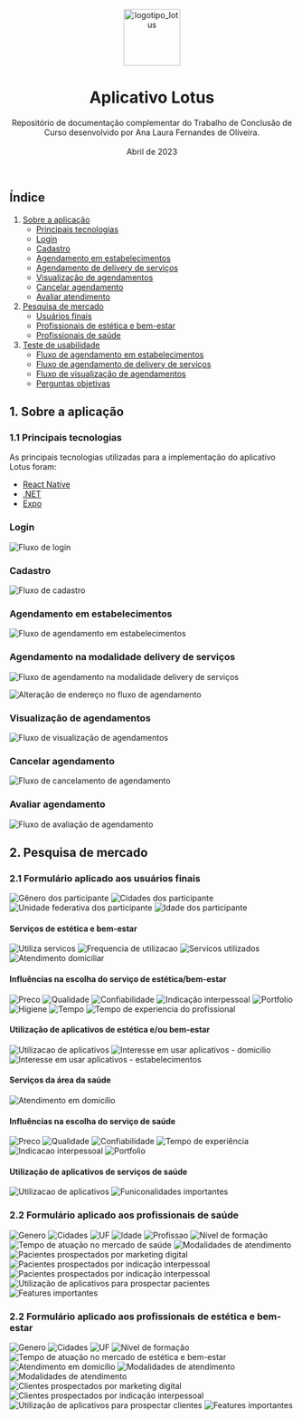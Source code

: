 <p align="center">
  <img src="resources\images\Aplicativo\logo.png" alt="logotipo_lotus" width="auto" height="100">
  <h1 align="center">Aplicativo Lotus</h1>
  <p align="center">
    Repositório de documentação complementar do Trabalho de Conclusão de Curso desenvolvido por Ana Laura Fernandes de Oliveira.
    <br /><br />
    Abril de 2023
  </p>
</p>

<br />

## Índice

1. [Sobre a aplicação](#sobre-a-aplicação)
    - [Principais tecnologias](#principais-tecnologias)
    - [Login](#login)
    - [Cadastro](#cadastro)
    - [Agendamento em estabelecimentos](#agendamento-estabelecimentos)
    - [Agendamento de delivery de serviços](#agendamento-personalizado)
    - [Visualização de agendamentos](#agenda)
    - [Cancelar agendamento](#cancelamento)
    - [Avaliar atendimento](#avaliação)
2. [Pesquisa de mercado](#pesquisa-mercado)
    - [Usuários finais](#usuarios)
    - [Profissionais de estética e bem-estar](#profissionais-estetica)
    - [Profissionais de saúde](#profissionais-saude)
3. [Teste de usabilidade](#teste-usabilidade)
    - [Fluxo de agendamento em estabelecimentos](#teste-agendamento-estabelecimentos)
    - [Fluxo de agendamento de delivery de serviços](#teste-agendamento-personalizado)
    - [Fluxo de visualização de agendamentos](#teste-visualização-de-agendamentos)
    - [Perguntas objetivas](#objetivas)


## 1. Sobre a aplicação
### 1.1 Principais tecnologias
As principais tecnologias utilizadas para a implementação do aplicativo Lotus foram:
- [React Native](https://reactnative.dev/)
- [.NET](https://dotnet.microsoft.com/pt-br/)
- [Expo](https://expo.dev/)

### Login
![Fluxo de login](https://github.com/analaurafernandes/lotus-documentation/blob/main/resources/images/Fluxos/login.png?raw=true)

### Cadastro
![Fluxo de cadastro](https://github.com/analaurafernandes/lotus-documentation/blob/main/resources/images/Fluxos/cadastro.png?raw=true)

### Agendamento em estabelecimentos 
![Fluxo de agendamento em estabelecimentos](https://github.com/analaurafernandes/lotus-documentation/blob/main/resources/images/Fluxos/agendamento_estabelecimento.png?raw=true)

### Agendamento na modalidade delivery de serviços
![Fluxo de agendamento na modalidade delivery de serviços](https://github.com/analaurafernandes/lotus-documentation/blob/main/resources/images/Fluxos/agendamento_delivery.png?raw=true)

![Alteração de endereço no fluxo de agendamento](https://github.com/analaurafernandes/lotus-documentation/blob/main/resources/images/Fluxos/alterar_endereco.png?raw=true)

### Visualização de agendamentos
![Fluxo de visualização de agendamentos](https://github.com/analaurafernandes/lotus-documentation/blob/main/resources/images/Fluxos/visualizar_agendamento.png?raw=true)

### Cancelar agendamento
![Fluxo de cancelamento de agendamento](https://github.com/analaurafernandes/lotus-documentation/blob/main/resources/images/Fluxos/cancelar.png?raw=true)

### Avaliar agendamento
![Fluxo de avaliação de agendamento](https://github.com/analaurafernandes/lotus-documentation/blob/main/resources/images/Fluxos/avaliacao.png?raw=true)

## 2. Pesquisa de mercado
### 2.1 Formulário aplicado aos usuários finais
![Gênero dos participante](https://github.com/analaurafernandes/lotus-documentation/blob/main/resources/images/Pesquisa_de_Mercado/Usuários/Estetica_e_bem-estar/genero.png?raw=true)
![Cidades dos participante](https://github.com/analaurafernandes/lotus-documentation/blob/main/resources/images/Pesquisa_de_Mercado/Usuários/Estetica_e_bem-estar/cidades.png?raw=true)
![Unidade federativa dos participante](https://github.com/analaurafernandes/lotus-documentation/blob/main/resources/images/Pesquisa_de_Mercado/Usuários/Estetica_e_bem-estar/uf.png?raw=true)
![Idade dos participante](https://github.com/analaurafernandes/lotus-documentation/blob/main/resources/images/Pesquisa_de_Mercado/Usuários/Estetica_e_bem-estar/idade.png?raw=true)

#### Serviços de estética e bem-estar
![Utiliza servicos](https://github.com/analaurafernandes/lotus-documentation/blob/main/resources/images/Pesquisa_de_Mercado/Usuários/Estetica_e_bem-estar/utiliza_servicos.png?raw=true)
![Frequencia de utilizacao](https://github.com/analaurafernandes/lotus-documentation/blob/main/resources/images/Pesquisa_de_Mercado/Usuários/Estetica_e_bem-estar/frequencia_utilizacao.png?raw=true)
![Servicos utilizados](https://github.com/analaurafernandes/lotus-documentation/blob/main/resources/images/Pesquisa_de_Mercado/Usuários/Estetica_e_bem-estar/servicos_utilizados.png?raw=true)
![Atendimento domiciliar](https://github.com/analaurafernandes/lotus-documentation/blob/main/resources/images/Pesquisa_de_Mercado/Usuários/Estetica_e_bem-estar/atendimento_domiciliar.png?raw=true)

#### Influências na escolha do serviço de estética/bem-estar
![Preco](https://github.com/analaurafernandes/lotus-documentation/blob/main/resources/images/Pesquisa_de_Mercado/Usuários/Estetica_e_bem-estar/preco.png?raw=true)
![Qualidade](https://github.com/analaurafernandes/lotus-documentation/blob/main/resources/images/Pesquisa_de_Mercado/Usuários/Estetica_e_bem-estar/qualidade.png?raw=true)
![Confiabilidade](https://github.com/analaurafernandes/lotus-documentation/blob/main/resources/images/Pesquisa_de_Mercado/Usuários/Estetica_e_bem-estar/confiabilidade.png?raw=true)
![Indicação interpessoal](https://github.com/analaurafernandes/lotus-documentation/blob/main/resources/images/Pesquisa_de_Mercado/Usuários/Estetica_e_bem-estar/indicacao.png?raw=true)
![Portfolio](https://github.com/analaurafernandes/lotus-documentation/blob/main/resources/images/Pesquisa_de_Mercado/Usuários/Estetica_e_bem-estar/portfolio.png?raw=true)
![Higiene](https://github.com/analaurafernandes/lotus-documentation/blob/main/resources/images/Pesquisa_de_Mercado/Usuários/Estetica_e_bem-estar/higiene.png?raw=true)
![Tempo](https://github.com/analaurafernandes/lotus-documentation/blob/main/resources/images/Pesquisa_de_Mercado/Usuários/Estetica_e_bem-estar/tempo.png?raw=true)
![Tempo de experiencia do profissional](https://github.com/analaurafernandes/lotus-documentation/blob/main/resources/images/Pesquisa_de_Mercado/Usuários/Estetica_e_bem-estar/experiencia.png?raw=true)


#### Utilização de aplicativos de estética e/ou bem-estar
![Utilizacao de aplicativos](https://github.com/analaurafernandes/lotus-documentation/blob/main/resources/images/Pesquisa_de_Mercado/Usuários/Estetica_e_bem-estar/utilizacao_aplicativo.png?raw=true)
![Interesse em usar aplicativos - domicilio](https://github.com/analaurafernandes/lotus-documentation/blob/main/resources/images/Pesquisa_de_Mercado/Usuários/Estetica_e_bem-estar/interesse.png?raw=true)
![Interesse em usar aplicativos - estabelecimentos](https://github.com/analaurafernandes/lotus-documentation/blob/main/resources/images/Pesquisa_de_Mercado/Usuários/Estetica_e_bem-estar/interesse02.png?raw=true)

#### Serviços da área da saúde
![Atendimento em domicílio](https://github.com/analaurafernandes/lotus-documentation/blob/main/resources/images/Pesquisa_de_Mercado/Usuários/Saúde/saude_domicilio.png?raw=true)

#### Influências na escolha do serviço de saúde
![Preco](https://github.com/analaurafernandes/lotus-documentation/blob/main/resources/images/Pesquisa_de_Mercado/Usuários/Saúde/preco.png?raw=true)
![Qualidade](https://github.com/analaurafernandes/lotus-documentation/blob/main/resources/images/Pesquisa_de_Mercado/Usuários/Saúde/qualidade.png?raw=true)
![Confiabilidade](https://github.com/analaurafernandes/lotus-documentation/blob/main/resources/images/Pesquisa_de_Mercado/Usuários/Saúde/confiabilidade.png?raw=true)
![Tempo de experiência](https://github.com/analaurafernandes/lotus-documentation/blob/main/resources/images/Pesquisa_de_Mercado/Usuários/Saúde/experiencia.png?raw=true)
![Indicacao interpessoal](https://github.com/analaurafernandes/lotus-documentation/blob/main/resources/images/Pesquisa_de_Mercado/Usuários/Saúde/indicacao.png?raw=true)
![Portfolio](https://github.com/analaurafernandes/lotus-documentation/blob/main/resources/images/Pesquisa_de_Mercado/Usuários/Saúde/portfolio.png?raw=true)

#### Utilização de aplicativos de serviços de saúde
![Utilizacao de aplicativos](https://github.com/analaurafernandes/lotus-documentation/blob/main/resources/images/Pesquisa_de_Mercado/Usuários/Saúde/utilizacao_aplicativo.png?raw=true)
![Funiconalidades importantes](https://github.com/analaurafernandes/lotus-documentation/blob/main/resources/images/Pesquisa_de_Mercado/Usuários/Saúde/funcionalidades_importantes.png?raw=true)


### 2.2 Formulário aplicado aos profissionais de saúde
![Genero](https://github.com/analaurafernandes/lotus-documentation/blob/main/resources/images/Pesquisa_de_Mercado/Profissionais_de_saúde/genero.png?raw=true)
![Cidades](https://github.com/analaurafernandes/lotus-documentation/blob/main/resources/images/Pesquisa_de_Mercado/Profissionais_de_saúde/cidades.png?raw=true)
![UF](https://github.com/analaurafernandes/lotus-documentation/blob/main/resources/images/Pesquisa_de_Mercado/Profissionais_de_saúde/uf.png?raw=true)
![Idade](https://github.com/analaurafernandes/lotus-documentation/blob/main/resources/images/Pesquisa_de_Mercado/Profissionais_de_saúde/idade.png?raw=true)
![Profissao](https://github.com/analaurafernandes/lotus-documentation/blob/main/resources/images/Pesquisa_de_Mercado/Profissionais_de_saúde/profissao.png?raw=true)
![Nível de formação](https://github.com/analaurafernandes/lotus-documentation/blob/main/resources/images/Pesquisa_de_Mercado/Profissionais_de_saúde/formacao.png?raw=true)
![Tempo de atuação no mercado de saúde](https://github.com/analaurafernandes/lotus-documentation/blob/main/resources/images/Pesquisa_de_Mercado/Profissionais_de_saúde/tempo_atuacao.png?raw=true)
![Modalidades de atendimento](https://github.com/analaurafernandes/lotus-documentation/blob/main/resources/images/Pesquisa_de_Mercado/Profissionais_de_saúde/modalidades.png?raw=true)
![Pacientes prospectados por marketing digital](https://github.com/analaurafernandes/lotus-documentation/blob/main/resources/images/Pesquisa_de_Mercado/Profissionais_de_saúde/pacientes_prospectados.png?raw=true)
![Pacientes prospectados por indicação interpessoal](https://github.com/analaurafernandes/lotus-documentation/blob/main/resources/images/Pesquisa_de_Mercado/Profissionais_de_saúde/pacientes_indicacao.png?raw=true)
![Pacientes prospectados por indicação interpessoal](https://github.com/analaurafernandes/lotus-documentation/blob/main/resources/images/Pesquisa_de_Mercado/Profissionais_de_saúde/pacientes_indicacao.png?raw=true)
![Utilização de aplicativos para prospectar pacientes](https://github.com/analaurafernandes/lotus-documentation/blob/main/resources/images/Pesquisa_de_Mercado/Profissionais_de_saúde/uso_aplicativo.png?raw=true)
![Features importantes](https://github.com/analaurafernandes/lotus-documentation/blob/main/resources/images/Pesquisa_de_Mercado/Profissionais_de_saúde/features_importantes.png?raw=true)


### 2.2 Formulário aplicado aos profissionais de estética e bem-estar
![Genero](https://github.com/analaurafernandes/lotus-documentation/blob/main/resources/images/Pesquisa_de_Mercado/Profissionais_estética_e_bem_estar/genero.png?raw=true)
![Cidades](https://github.com/analaurafernandes/lotus-documentation/blob/main/resources/images/Pesquisa_de_Mercado/Profissionais_estética_e_bem_estar/cidade.png?raw=true)
![UF](https://github.com/analaurafernandes/lotus-documentation/blob/main/resources/images/Pesquisa_de_Mercado/Profissionais_estética_e_bem_estar/uf.png?raw=true)
![Nível de formação](https://github.com/analaurafernandes/lotus-documentation/blob/main/resources/images/Pesquisa_de_Mercado/Profissionais_estética_e_bem_estar/formacao.png?raw=true)
![Tempo de atuação no mercado de estética e bem-estar](https://github.com/analaurafernandes/lotus-documentation/blob/main/resources/images/Pesquisa_de_Mercado/Profissionais_estética_e_bem_estar/tempo_atuacao.png?raw=true)
![Atendimento em domicílio](https://github.com/analaurafernandes/lotus-documentation/blob/main/resources/images/Pesquisa_de_Mercado/Profissionais_estética_e_bem_estar/atendimento_domicilio.png?raw=true)
![Modalidades de atendimento](https://github.com/analaurafernandes/lotus-documentation/blob/main/resources/images/Pesquisa_de_Mercado/Profissionais_estética_e_bem_estar/modalidade_trabalho.png?raw=true)
![Modalidades de atendimento](https://github.com/analaurafernandes/lotus-documentation/blob/main/resources/images/Pesquisa_de_Mercado/Profissionais_estética_e_bem_estar/tecnologias_utilizadas.png?raw=true)
![Clientes prospectados por marketing digital](https://github.com/analaurafernandes/lotus-documentation/blob/main/resources/images/Pesquisa_de_Mercado/Profissionais_estética_e_bem_estar/prospeccao_marketing.png?raw=true)
![Clientes prospectados por indicação interpessoal](https://github.com/analaurafernandes/lotus-documentation/blob/main/resources/images/Pesquisa_de_Mercado/Profissionais_estética_e_bem_estar/prospeccao_indicacao.png?raw=true)
![Utilização de aplicativos para prospectar clientes](https://github.com/analaurafernandes/lotus-documentation/blob/main/resources/images/Pesquisa_de_Mercado/Profissionais_estética_e_bem_estar/utilizacao_aplicativo.png?raw=true)
![Features importantes](https://github.com/analaurafernandes/lotus-documentation/blob/main/resources/images/Pesquisa_de_Mercado/Profissionais_estética_e_bem_estar/features_importantes.png?raw=true)